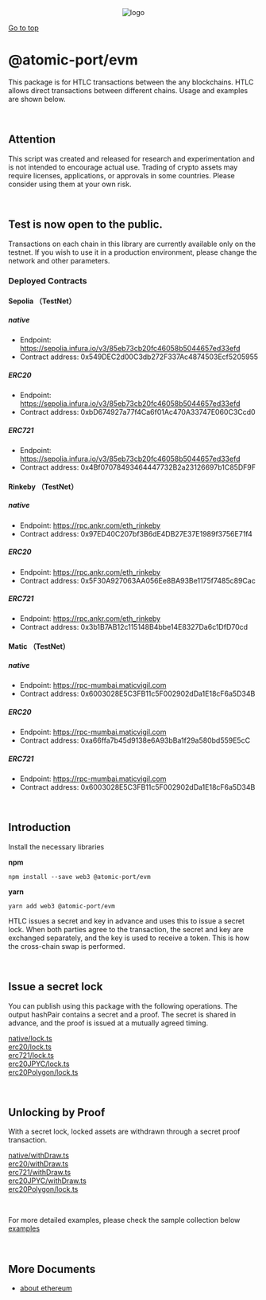 <div align="center">
<picture>
  <source media="(prefers-color-scheme: dark)" srcset="https://user-images.githubusercontent.com/47295014/218366041-d07fdf06-1b72-4c6d-8fa2-89dc8266553d.png">
  <source media="(prefers-color-scheme: light)" srcset="https://user-images.githubusercontent.com/47295014/218366194-eee5969d-3c4c-4445-9303-5368c66aac9a.png">
  <img alt="logo" src="https://user-images.githubusercontent.com/47295014/218366194-eee5969d-3c4c-4445-9303-5368c66aac9a.png">
</picture>
</div>

[Go to top](#../../README.md)

# @atomic-port/evm

This package is for HTLC transactions between the any blockchains. HTLC allows direct transactions between different chains. Usage and examples are shown below.

<br>

## Attention

This script was created and released for research and experimentation and is not intended to encourage actual use.
Trading of crypto assets may require licenses, applications, or approvals in some countries.
Please consider using them at your own risk.

<br>

## Test is now open to the public.

Transactions on each chain in this library are currently available only on the testnet.
If you wish to use it in a production environment, please change the network and other parameters.

### Deployed Contracts

#### Sepolia （TestNet）

##### native

- Endpoint: https://sepolia.infura.io/v3/85eb73cb20fc46058b5044657ed33efd
- Contract address: 0x549DEC2d00C3db272F337Ac4874503Ecf5205955

##### ERC20

- Endpoint: https://sepolia.infura.io/v3/85eb73cb20fc46058b5044657ed33efd
- Contract address: 0xbD674927a77f4Ca6f01Ac470A33747E060C3Ccd0

##### ERC721

- Endpoint: https://sepolia.infura.io/v3/85eb73cb20fc46058b5044657ed33efd
- Contract address: 0x4Bf07078493464447732B2a23126697b1C85DF9F

#### Rinkeby （TestNet）

##### native

- Endpoint: https://rpc.ankr.com/eth_rinkeby
- Contract address: 0x97ED40C207bf3B6dE4DB27E37E1989f3756E71f4

##### ERC20

- Endpoint: https://rpc.ankr.com/eth_rinkeby
- Contract address: 0x5F30A927063AA056Ee8BA93Be1175f7485c89Cac

##### ERC721

- Endpoint: https://rpc.ankr.com/eth_rinkeby
- Contract address: 0x3b1B7AB12c115148B4bbe14E8327Da6c1DfD70cd

#### Matic （TestNet）

##### native

- Endpoint: https://rpc-mumbai.maticvigil.com
- Contract address: 0x6003028E5C3FB11c5F002902dDa1E18cF6a5D34B

##### ERC20

- Endpoint: https://rpc-mumbai.maticvigil.com
- Contract address: 0xa66ffa7b45d9138e6A93bBa1f29a580bd559E5cC

##### ERC721

- Endpoint: https://rpc-mumbai.maticvigil.com
- Contract address: 0x6003028E5C3FB11c5F002902dDa1E18cF6a5D34B

<br>

## Introduction

Install the necessary libraries

**npm**

```
npm install --save web3 @atomic-port/evm
```

**yarn**

```
yarn add web3 @atomic-port/evm
```

HTLC issues a secret and key in advance and uses this to issue a secret lock.
When both parties agree to the transaction, the secret and key are exchanged separately, and the key is used to receive a token. This is how the cross-chain swap is performed.

<br>

## Issue a secret lock

You can publish using this package with the following operations.
The output hashPair contains a secret and a proof. The secret is shared in advance, and the proof is issued at a mutually agreed timing.

[native/lock.ts](../../examples/evm/src/native/lock.ts)<br>
[erc20/lock.ts](../../examples/evm/src/erc20/lock.ts)<br>
[erc721/lock.ts](../../examples/evm/src/erc721/lock.ts)<br>
[erc20JPYC/lock.ts](../../examples/evm/src/erc20JPYC/lock.ts)<br>
[erc20Polygon/lock.ts](../../examples/evm/src/erc20Polygon/lock.ts)<br>

<br>

## Unlocking by Proof

With a secret lock, locked assets are withdrawn through a secret proof transaction.

[native/withDraw.ts](../../examples/evm/src/native/withDraw.ts)<br>
[erc20/withDraw.ts](../../examples/evm/src/erc20/withDraw.ts)<br>
[erc721/withDraw.ts](../../examples/evm/src/erc721/withDraw.ts)<br>
[erc20JPYC/withDraw.ts](../../examples/evm/src/erc20JPYC/withDraw.ts)<br>
[erc20Polygon/lock.ts](../../examples/evm/src/erc20Polygon/withDraw.ts)<br>

<br>

For more detailed examples, please check the sample collection below
[examples](examples/README.md)

<br>

## More Documents

- [about ethereum](https://ethereum.org/)
